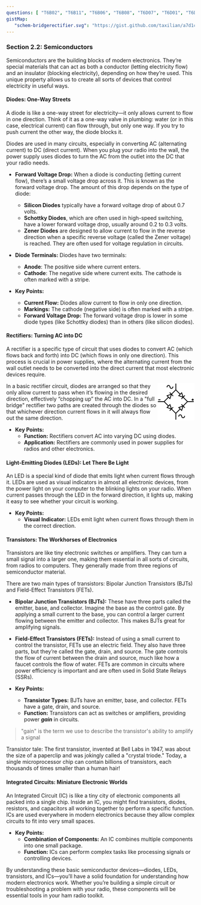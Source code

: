 ```yaml
---
questions: [ "T6B02", "T6B11", "T6B06", "T6B08", "T6D07", "T6D01", "T6D09", "T6B03", "T6B04", "T6B09", "T6B10", "T6B01", "T6B05", "T6B07", "T6B12" ]
gistMap:
   "schem-bridgerectifier.svg": "https://gist.github.com/taxilian/a7d1cca34d08baa8f98a3d6d4b408e55/raw/65fa82634729e8d9f46857591488b125cff4c767/schem-bridgerectifier.svg"
---
```


### Section 2.2: Semiconductors

Semiconductors are the building blocks of modern electronics. They’re special materials that can act as both a conductor (letting electricity flow) and an insulator (blocking electricity), depending on how they’re used. This unique property allows us to create all sorts of devices that control electricity in useful ways.

#### Diodes: One-Way Streets

A diode is like a one-way street for electricity—it only allows current to flow in one direction. Think of it as a one-way valve in plumbing: water (or in this case, electrical current) can flow through, but only one way. If you try to push current the other way, the diode blocks it.

Diodes are used in many circuits, especially in converting AC (alternating current) to DC (direct current). When you plug your radio into the wall, the power supply uses diodes to turn the AC from the outlet into the DC that your radio needs.

- **Forward Voltage Drop:** When a diode is conducting (letting current flow), there’s a small voltage drop across it. This is known as the forward voltage drop. The amount of this drop depends on the type of diode:
  - **Silicon Diodes** typically have a forward voltage drop of about 0.7 volts.
  - **Schottky Diodes**, which are often used in high-speed switching, have a lower forward voltage drop, usually around 0.2 to 0.3 volts.
  - **Zener Diodes** are designed to allow current to flow in the reverse direction when a specific reverse voltage (called the Zener voltage) is reached. They are often used for voltage regulation in circuits.
  
- **Diode Terminals:** Diodes have two terminals:
  - **Anode**: The positive side where current enters.
  - **Cathode**: The negative side where current exits. The cathode is often marked with a stripe.

- **Key Points:**
  - **Current Flow:** Diodes allow current to flow in only one direction.
  - **Markings:** The cathode (negative side) is often marked with a stripe.
  - **Forward Voltage Drop:** The forward voltage drop is lower in some diode types (like Schottky diodes) than in others (like silicon diodes).


#### Rectifiers: Turning AC into DC

A rectifier is a specific type of circuit that uses diodes to convert AC (which flows back and forth) into DC (which flows in only one direction). This process is crucial in power supplies, where the alternating current from the wall outlet needs to be converted into the direct current that most electronic devices require.

<img src="../../../images/schem-bridgerectifier.svg" alt="Full Bridge Rectifier Schematic Symbol" width="100" height="100" align="right">
In a basic rectifier circuit, diodes are arranged so that they only allow current to pass when it’s flowing in the desired direction, effectively “chopping up” the AC into DC. In a "full bridge" rectifier two paths are created through the diodes so that whichever direction current flows in it will always flow out the same direction.


- **Key Points:**
  - **Function:** Rectifiers convert AC into varying DC using diodes.
  - **Application:** Rectifiers are commonly used in power supplies for radios and other electronics.

#### Light-Emitting Diodes (LEDs): Let There Be Light

An LED is a special kind of diode that emits light when current flows through it. LEDs are used as visual indicators in almost all electronic devices, from the power light on your computer to the blinking lights on your radio. When current passes through the LED in the forward direction, it lights up, making it easy to see whether your circuit is working.

- **Key Points:**
  - **Visual Indicator:** LEDs emit light when current flows through them in the correct direction.

#### Transistors: The Workhorses of Electronics

Transistors are like tiny electronic switches or amplifiers. They can turn a small signal into a larger one, making them essential in all sorts of circuits, from radios to computers. They generally made from three regions of semiconductor material.

There are two main types of transistors: Bipolar Junction Transistors (BJTs) and Field-Effect Transistors (FETs).

- **Bipolar Junction Transistors (BJTs):** These have three parts called the emitter, base, and collector. Imagine the base as the control gate. By applying a small current to the base, you can control a larger current flowing between the emitter and collector. This makes BJTs great for amplifying signals.
  
- **Field-Effect Transistors (FETs):** Instead of using a small current to control the transistor, FETs use an electric field. They also have three parts, but they’re called the gate, drain, and source. The gate controls the flow of current between the drain and source, much like how a faucet controls the flow of water. FETs are common in circuits where power efficiency is important and are often used in Solid State Relays (SSRs).

- **Key Points:**
  - **Transistor Types:** BJTs have an emitter, base, and collector. FETs have a gate, drain, and source.
  - **Function:** Transistors can act as switches or amplifiers, providing power ***gain*** in circuits.

> "gain" is the term we use to describe the transistor's ability to amplify a signal

Transistor tale: The first transistor, invented at Bell Labs in 1947, was about the size of a paperclip and was jokingly called a "crystal triode." Today, a single microprocessor chip can contain billions of transistors, each thousands of times smaller than a human hair!

#### Integrated Circuits: Miniature Electronic Worlds

An Integrated Circuit (IC) is like a tiny city of electronic components all packed into a single chip. Inside an IC, you might find transistors, diodes, resistors, and capacitors all working together to perform a specific function. ICs are used everywhere in modern electronics because they allow complex circuits to fit into very small spaces.

- **Key Points:**
  - **Combination of Components:** An IC combines multiple components into one small package.
  - **Function:** ICs can perform complex tasks like processing signals or controlling devices.

By understanding these basic semiconductor devices—diodes, LEDs, transistors, and ICs—you’ll have a solid foundation for understanding how modern electronics work. Whether you’re building a simple circuit or troubleshooting a problem with your radio, these components will be essential tools in your ham radio toolkit.
